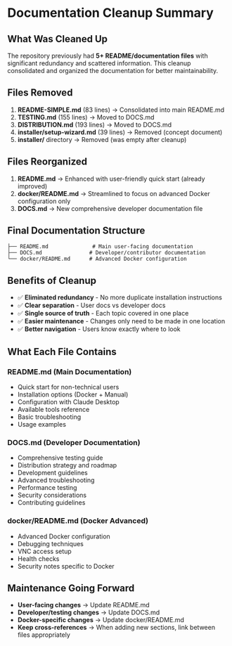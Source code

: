# Documentation Cleanup Summary

## What Was Cleaned Up

The repository previously had **5+ README/documentation files** with significant redundancy and scattered information. This cleanup consolidated and organized the documentation for better maintainability.

## Files Removed

1. **README-SIMPLE.md** (83 lines) → Consolidated into main README.md
2. **TESTING.md** (155 lines) → Moved to DOCS.md
3. **DISTRIBUTION.md** (193 lines) → Moved to DOCS.md
4. **installer/setup-wizard.md** (39 lines) → Removed (concept document)
5. **installer/** directory → Removed (was empty after cleanup)

## Files Reorganized

1. **README.md** → Enhanced with user-friendly quick start (already improved)
2. **docker/README.md** → Streamlined to focus on advanced Docker configuration only
3. **DOCS.md** → New comprehensive developer documentation file

## Final Documentation Structure

```
├── README.md              # Main user-facing documentation
├── DOCS.md               # Developer/contributor documentation
└── docker/README.md      # Advanced Docker configuration
```

## Benefits of Cleanup

- ✅ **Eliminated redundancy** - No more duplicate installation instructions
- ✅ **Clear separation** - User docs vs developer docs
- ✅ **Single source of truth** - Each topic covered in one place
- ✅ **Easier maintenance** - Changes only need to be made in one location
- ✅ **Better navigation** - Users know exactly where to look

## What Each File Contains

### README.md (Main Documentation)

- Quick start for non-technical users
- Installation options (Docker + Manual)
- Configuration with Claude Desktop
- Available tools reference
- Basic troubleshooting
- Usage examples

### DOCS.md (Developer Documentation)

- Comprehensive testing guide
- Distribution strategy and roadmap
- Development guidelines
- Advanced troubleshooting
- Performance testing
- Security considerations
- Contributing guidelines

### docker/README.md (Docker Advanced)

- Advanced Docker configuration
- Debugging techniques
- VNC access setup
- Health checks
- Security notes specific to Docker

## Maintenance Going Forward

- **User-facing changes** → Update README.md
- **Developer/testing changes** → Update DOCS.md
- **Docker-specific changes** → Update docker/README.md
- **Keep cross-references** → When adding new sections, link between files appropriately
